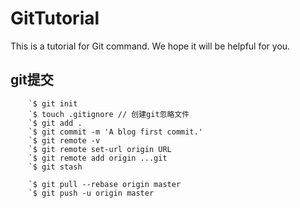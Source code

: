 # GitTutorial

This is a tutorial for Git command. We hope it will be helpful for you.

## git提交

        `$ git init
        `$ touch .gitignore // 创建git忽略文件
        `$ git add .
        `$ git commit -m 'A blog first commit.'
        `$ git remote -v
        `$ git remote set-url origin URL
        `$ git remote add origin ...git
        `$ git stash
        
        `$ git pull --rebase origin master
        `$ git push -u origin master

